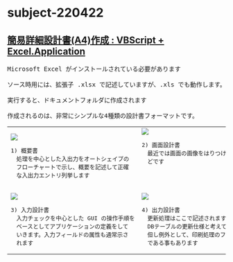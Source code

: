 # subject-220422

## [簡易詳細設計書(A4)作成 : VBScript + Excel.Application](https://winofsql.jp/download/create-spec-format.zip)

<pre>
Microsoft Excel がインストールされている必要があります

ソース時用には、拡張子 .xlsx で記述していますが、.xls でも動作します。

実行すると、ドキュメントフォルダに作成されます

作成されるのは、非常にシンプルな4種類の設計書フォーマットです。
</pre>
<table id="spec"><tbody><tr>
<td><img src="https://winofsql.jp/image/a/excel-spec-1.png">
<pre>1) 概要書
　処理を中心とした入出力をオートシェイプの
　フローチャートで示し、概要を記述して正確
　な入出力エントリ列挙します
</pre>
</td> 
<td>
<img src="https://winofsql.jp/image/a/excel-spec-2.png">
<pre>2) 画面設計書
　最近では画面の画像をはりつける事がほとん
　どです
<br><br>  
</pre>
</td>
</tr>
<tr>
<td>
<img src="https://winofsql.jp/image/a/excel-spec-3.png">
<pre>3) 入力設計書
　入力チェックを中心とした GUI の操作手順を
　ベースとしてアプリケーションの定義をして
　いきます。入力フィールドの属性も通常示さ
　れます
</pre>
</td> 
<td>
<img src="https://winofsql.jp/image/a/excel-spec-4.png">
<pre>4) 出力設計書
　更新処理はここで記述されます。最近では、
　DBテーブルの更新仕様と考えて良いでしょう。
　但し例外として、印刷処理のフォーマット指示
　である事もあります
</pre>

</td>
</tr></tbody></table>
